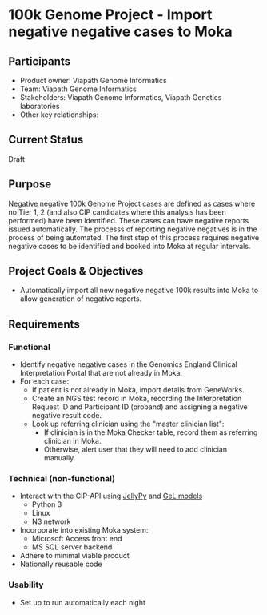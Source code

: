 # 100k Genome Project - Import negative negative cases to Moka
## Participants
- Product owner: Viapath Genome Informatics
- Team: Viapath Genome Informatics
- Stakeholders: Viapath Genome Informatics, Viapath Genetics laboratories
- Other key relationships:

## Current Status
Draft

## Purpose
Negative negative 100k Genome Project cases are defined as cases where no Tier 1, 2 (and also CIP candidates where this analysis has been performed) have been identified. These cases can have negative reports issued automatically. The processs of reporting negative negatives is in the process of being automated. The first step of this process requires negative negative cases to be identified and booked into Moka at regular intervals.

## Project Goals & Objectives
* Automatically import all new negative negative 100k results into Moka to allow generation of negative reports.

## Requirements
### Functional
* Identify negative negative cases in the Genomics England Clinical Interpretation Portal that are not already in Moka.
* For each case:
  * If patient is not already in Moka, import details from GeneWorks.
  * Create an NGS test record in Moka, recording the Interpretation Request ID and Participant ID (proband) and assigning a negative negative result code.
  * Look up referring clinician using the "master clinician list":
    * If clinician is in the Moka Checker table, record them as referring clinician in Moka.
    * Otherwise, alert user that they will need to add clinician manually.

### Technical (non-functional)
* Interact with the CIP-API using [JellyPy](https://github.com/NHS-NGS/JellyPy) and [GeL models](https://gelreportmodels.genomicsengland.co.uk/) 
  * Python 3
  * Linux
  * N3 network
* Incorporate into existing Moka system:
  * Microsoft Access front end
  * MS SQL server backend
* Adhere to minimal viable product
* Nationally reusable code

### Usability
- Set up to run automatically each night
